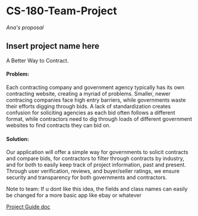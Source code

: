 # CS-180-Team-Project
*Ana's proposal*

## Insert project name here 
A Better Way to Contract.

#### Problem: 
Each contracting company and government agency typically has its own contracting website, creating a myriad of problems. Smaller, newer contracing
companies face high entry barriers, while governments waste their efforts digging through bids. A lack of standardization creates confusion for 
soliciting agencies as each bid often follows a different format, while contractors need to dig through loads of different government websites to find
contracts they can bid on. 

#### Solution: 
Our application will offer a simple way for governments to solicit contracts and compare bids, for contractors to filter through contracts 
by industry, and for both to easily keep track of project information, past and present. Through user verification, reviews, and buyer/seller ratings,
we ensure security and transparency for both governments and
contractors.

Note to team: If u dont like this idea, the fields and class names can easily be changed for a more basic app like ebay or whatever

[Project Guide doc](https://docs.google.com/document/d/1TrToqI1D0JqabIITiFDCbOp5mhsz4vfsDnJ16f8bZbs/edit?tab=t.0)
